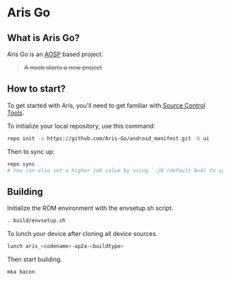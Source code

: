 Aris Go
=======

What is Aris Go?
----------------

Aris Go is an [AOSP](http://android.googlesource.com/) based project.

> ~~A noob starts a new project~~


How to start?
-------------

To get started with Aris, you'll need to get familiar with [Source Control Tools](https://source.android.com/setup/develop).

To initialize your local repository, use this command:
```bash
repo init -u https://github.com/Aris-Go/android_manifest.git -b ui
```

Then to sync up:
```bash
repo sync
# You can also set a higher job value by using `-jN`(default N=4) to speed up the sync.
```

Building
--------

Initialize the ROM environment with the envsetup.sh script.
```bash
. build/envsetup.sh
```

To lunch your device after cloning all device sources.
```bash
lunch aris_<codename>-ap2a-<buildtype>
```

Then start building.
```bash
mka bacon
```
